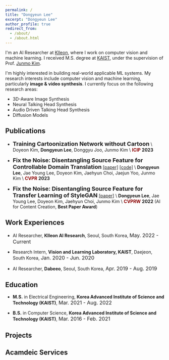 ```yaml
---
permalink: /
title: "Dongyeun Lee"
excerpt: "Dongyeun Lee"
author_profile: true
redirect_from:
  - /about/
  - /about.html
---
```

I'm an AI Researcher at [Klleon](https://klleon.io/), where I work on computer vision and machine learning. 
I received M.S. degree at [KAIST](https://www.kaist.ac.kr/), under the supervision of Prof. [Junmo Kim](http://siit.kaist.ac.kr/Faculty).

I'm highly interested in building real-world applicable ML systems. My research interests include computer vision and machine learning, particularly **image & video synthesis**. I currently focus on the following research areas:
 - 3D-Aware Image Synthesis
 - Neural Talking Head Synthesis
 - Audio Driven Talking Head Synthesis
 - Diffusion Models

## Publications
- **<font size="4">Training Cartoonization Network without Cartoon</font>** \\
Doyeon Kim, **Dongyeun Lee**, Donggyu Joo, Junmo Kim \\
<span style="color:darkred">**ICIP**</span> **2023**

- **<font size="4">Fix the Noise: Disentangling Source Feature for Controllable Domain Translation</font>**
[[paper]](https://openaccess.thecvf.com/content/CVPR2023/html/Lee_Fix_the_Noise_Disentangling_Source_Feature_for_Controllable_Domain_Translation_CVPR_2023_paper.html) [[code]](https://github.com/LeeDongYeun/FixNoise) \\
**Dongyeun Lee**, Jae Young Lee, Doyeon Kim, Jaehyun Choi, Jaejun Yoo, Junmo Kim \\
<span style="color:darkred">**CVPR**</span> **2023**

- **<font size="4">Fix the Noise: Disentangling Source Feature for Transfer Learning of StyleGAN</font>**
[[paper]](https://arxiv.org/abs/2204.14079) \\
**Dongyeun Lee**, Jae Young Lee, Doyeon Kim, Jaehyun Choi, Junmo Kim \\
<span style="color:darkred">**CVPRW**</span> **2022** (AI for Content Creation, **Best Paper Award**)

## Work Experiences
- AI Researcher, **Klleon AI Research**, Seoul, South Korea, <font size="3">May. 2022 - Current</font>

- Research Intern, **Vision and Learning Laboratory, KAIST**, Daejeon, South Korea, <font size="3">Jan. 2020 - Jun. 2020</font>

- AI Researcher, **Dabeeo**, Seoul, South Korea, <font size="3">Apr. 2019 - Aug. 2019</font>

## Education
- **M.S.** in Electrical Engineering, **Korea Advanced Institute of Science and Technology (KAIST)**, <font size="3">Mar. 2021 - Aug. 2022</font>

- **B.S.** in Computer Science, **Korea Advanced Institute of Science and Technology (KAIST)**, <font size="3">Mar. 2016 - Feb. 2021</font>

## Projects


## Acamdeic Services

